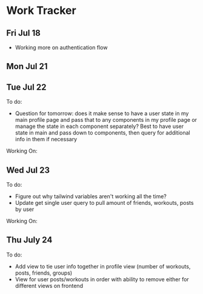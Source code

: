 # Work Tracker

## Fri Jul 18
- Working more on authentication flow
    <!-- - updating backend for when users sign in with gmail to slugify their username to prevent duplicate entries DONE -->
    <!-- - Adding user's avatar and username to sidebar on successful login DONE -->
    <!-- - Updating auth flow to use postgres user instead of firebase user DONE -->
    <!-- - Adding user's avatar to mobile menu DONE -->

## Mon Jul 21
<!-- - Need to have login/sign up for mobile working DONE -->
<!-- - Adding modal/ability to login/signup on mobile DONE -->
<!-- - Added Ref for quicker verification of user state on refresh DONE -->

<!-- - Start on Profile Page DONE -->
<!-- - Adding Profile API to quickly query backend DONE -->
<!-- - Added util function to quickly search if user is a friend or owner of current profile DONE -->
<!-- - Added placeholder for errorModal on frontend DONE -->
<!-- - Working on adding privacy to user's page, posts, and workouts DONE -->

## Tue Jul 22
To do:
- Question for tomorrow: does it make sense to have a user state in my main profile page and pass that to any components in my profile page or manage the state in each component separately? Best to have user state in main and pass down to components, then query for additional info in them if necessary
<!-- - Work on error modal DONE -->
<!-- - Finish adding privacy in public routes and push to firebase cloud functions DONE -->

Working On:
<!-- - Changed public routes to work with username rather than user_id DONE -->
<!-- - Changed group routes to work with group name instead of group_id DONE -->
<!-- - Added helper function for group name availability on backend DONE -->

## Wed Jul 23
To do:
<!-- - Add views for profile page? DONE -->
<!-- - Figure out rendering error with ProfileHeader - initial render works as expect, on page reload, it's like auth user disappears? DONE -->
<!-- - Add limits to length of username and bio DONE -->
- Figure out why tailwind variables aren't working all the time?
- Update get single user query to pull amount of friends, workouts, posts by user

Working On:
<!-- - Adding edit profile modal to profile header DONE -->
<!-- - Added editmodal form DONE -->
<!-- - Added firebase user to context for sitewide access to token DONE -->
<!-- - Adding menu and views (Feed, Posts, Workouts, Friends, Groups) DONE -->

## Thu July 24
To do:
- Add view to tie user info together in profile view (number of workouts, posts, friends, groups)
- View for user posts/workouts in order with ability to remove either for different views on frontend 